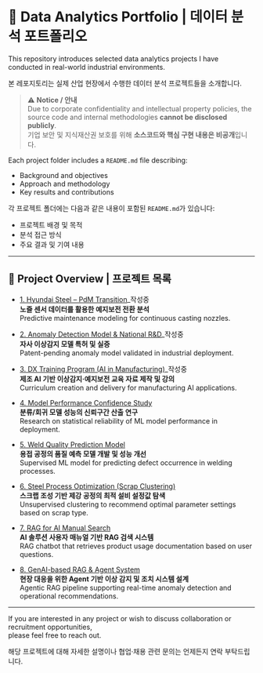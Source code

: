 # 📂 Data Analytics Portfolio | 데이터 분석 포트폴리오

This repository introduces selected data analytics projects I have conducted in real-world industrial environments.

본 레포지토리는 실제 산업 현장에서 수행한 데이터 분석 프로젝트들을 소개합니다.

> ⚠️ **Notice / 안내**  
> Due to corporate confidentiality and intellectual property policies, the source code and internal methodologies **cannot be disclosed publicly**.  
> 기업 보안 및 지식재산권 보호를 위해 **소스코드와 핵심 구현 내용은 비공개**입니다.  

Each project folder includes a `README.md` file describing:
- Background and objectives  
- Approach and methodology  
- Key results and contributions  

각 프로젝트 폴더에는 다음과 같은 내용이 포함된 `README.md`가 있습니다:
- 프로젝트 배경 및 목적  
- 분석 접근 방식  
- 주요 결과 및 기여 내용

---

## 📁 Project Overview | 프로젝트 목록

- [1. Hyundai Steel – PdM Transition](./hyundai_pdm/README.md)_작성중  
  **노즐 센서 데이터를 활용한 예지보전 전환 분석**  
  Predictive maintenance modeling for continuous casting nozzles.

- [2. Anomaly Detection Model & National R&D](./brique_anomaly_model/README.md)_작성중  
  **자사 이상감지 모델 특허 및 실증**  
  Patent-pending anomaly model validated in industrial deployment.

- [3. DX Training Program (AI in Manufacturing)](./dx_training/README.md)_작성중  
  **제조 AI 기반 이상감지·예지보전 교육 자료 제작 및 강의**  
  Curriculum creation and delivery for manufacturing AI applications.

- [4. Model Performance Confidence Study](./model_ci/README.md)  
  **분류/회귀 모델 성능의 신뢰구간 산출 연구**  
  Research on statistical reliability of ML model performance in deployment.

- [5. Weld Quality Prediction Model](./samsung_weld_quality/README.md)  
  **용접 공정의 품질 예측 모델 개발 및 성능 개선**  
  Supervised ML model for predicting defect occurrence in welding processes.

- [6. Steel Process Optimization (Scrap Clustering)](./dongguk_steel_optimize/README.md)  
  **스크랩 조성 기반 제강 공정의 최적 설비 설정값 탐색**  
  Unsupervised clustering to recommend optimal parameter settings based on scrap type.

- [7. RAG for AI Manual Search](./brique_rag/README.md)  
  **AI 솔루션 사용자 매뉴얼 기반 RAG 검색 시스템**  
  RAG chatbot that retrieves product usage documentation based on user questions.

- [8. GenAI-based RAG & Agent System](./agentic_rag/README.md)  
  **현장 대응을 위한 Agent 기반 이상 감지 및 조치 시스템 설계**  
  Agentic RAG pipeline supporting real-time anomaly detection and operational recommendations.


---

If you are interested in any project or wish to discuss collaboration or recruitment opportunities,  
please feel free to reach out.

해당 프로젝트에 대해 자세한 설명이나 협업·채용 관련 문의는 언제든지 연락 부탁드립니다.
